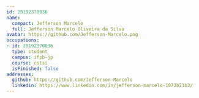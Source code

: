 ```yaml
---
id: 20192370036
name:
  compact: Jefferson Marcelo
  full: Jefferson Marcelo Oliveira da Silva
avatar: https://github.com/Jefferson-Marcelo.png
occupations:
- id: 20192370036
  type: student
  campus: ifpb-jp
  course: cstsi
  isFinished: false
addresses:
  github: https://github.com/Jefferson-Marcelo
  linkedin: https://www.linkedin.com/in/jefferson-marcelo-1073b21b3/
---
```

